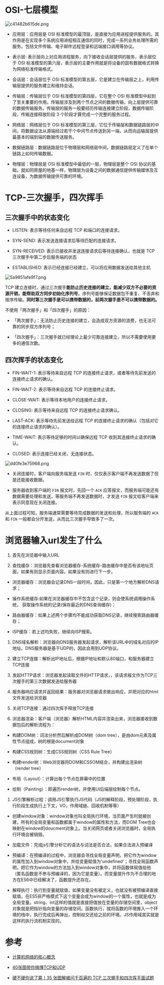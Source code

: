 # OSI-七层模型

![c41482b615de.png](../images/c41482b615de.png)

- 应用层：应用层是 OSI 标准模型的最顶层，是直接为应用进程提供服务的。其作用是在实现多个系统应用进程相互通信的同时，完成一系列业务处理所需的服务。包括文件传输、电子邮件远程登录和远端接口调用等协议。

- 表示层: 表示层向上对应用进程服务，向下接收会话层提供的服务，表示层位于 OSI 标准模型的第六层，表示层的主要作用就是将设备的固有数据格式转换为网络标准传输格式。

- 会话层：会话层位于 OSI 标准模型的第五层，它是建立在传输层之上，利用传输层提供的服务建立和维持会话。

- 传输层：传输层位于 OSI 标准模型的第四层，它在整个 OSI 标准模型中起到了至关重要的作用。传输层涉及到两个节点之间的数据传输，向上层提供可靠的数据传输服务。传输层的服务一般要经历传输连接建立阶段，数据传输阶段，传输连接释放阶段 3 个阶段才算完成一个完整的服务过程。

- 网络层：网络层位于 OSI 标准模型的第三层，它位于传输层和数据链路层的中间，将数据设法从源端经过若干个中间节点传送到另一端，从而向运输层提供最基本的端到端的数据传送服务。

- 数据链路层：数据链路层位于物理层和网络层中间，数据链路层定义了在单个链路上如何传输数据。

- 物理层：物理层是 OSI 标准模型中最低的一层，物理层是整个 OSI 协议的基础，就如同房屋的地基一样，物理层为设备之间的数据通信提供传输媒体及互连设备，为数据传输提供可靠的环境。

# TCP-三次握手，四次挥手

## 三次握手中的状态变化

- LISTEN: 表示等待任何来自远程 TCP 和端口的连接请求。

- SYN-SEND: 表示发送连接请求后等待匹配的连接请求。

- SYN-RECEIVED: 表示已接收并发送连接请求后等待连接确认，也就是 TCP 三次握手中第二步后服务端的状态

- ESTABLISHED: 表示已经连接已经建立，可以将应用数据发送给其他主机

![5a9851afe9f7.png](../images/5a9851afe9f7.png)

TCP 建立连接时，通过三次握手**能防止历史连接的建立，能减少双方不必要的资源开销，能帮助双方同步初始化序列号**。序列号能够保证数据包不重复、不丢弃和按序传输。**同时第三次握手是可以携带数据的，前两次握手是不可以携带数据的。**

不使用「两次握手」和「四次握手」的原因：

- 「两次握手」：无法防止历史连接的建立，会造成双方资源的浪费，也无法可靠的同步双方序列号；

- 「四次握手」：三次握手就已经理论上最少可靠连接建立，所以不需要使用更多的通信次数。

## 四次挥手的状态变化

- FIN-WAIT-1: 表示等待来自远程 TCP 的连接终止请求，或者等待先前发送的连接终止请求的确认。

- FIN-WAIT-2: 表示等待来自远程 TCP 的连接终止请求。

- CLOSE-WAIT: 表示等待本地用户的连接终止请求。

- CLOSING: 表示等待来自远程 TCP 的连接终止请求确认。

- LAST-ACK: 表示等待先前发送给远程 TCP 的连接终止请求的确认（包括对它的连接终止请求的确认）。

- TIME-WAIT: 表示等待足够的时间以确保远程 TCP 收到其连接终止请求的确认。

- CLOSED: 表示连接已经关闭，无连接状态。

![dd0fe3e75968.png](../images/dd0fe3e75968.png)

- 关闭连接时，客户端向服务端发送 `FIN` 时，仅仅表示客户端不再发送数据了但是还能接收数据。

- 服务器收到客户端的 `FIN` 报文时，先回一个 `ACK` 应答报文，而服务端可能还有数据需要处理和发送，等服务端不再发送数据时，才发送 `FIN` 报文给客户端来表示同意现在关闭连接。

从上面过程可知，服务端通常需要等待完成数据的发送和处理，所以服务端的 `ACK` 和 `FIN` 一般都会分开发送，从而比三次握手导致多了一次。

# 浏览器输入url发生了什么

1. 首先在浏览器中输入URL

2. 查找缓存：浏览器先查看浏览器缓存-系统缓存-路由缓存中是否有该地址页面，如果有则显示页面内容。如果没有则进行下一步。

- 浏览器缓存：浏览器会记录DNS一段时间，因此，只是第一个地方解析DNS请求；

- 操作系统缓存:如果在浏览器缓存中不包含这个记录，则会使系统调用操作系统， 获取操作系统的记录(保存最近的DNS查询缓存)；

- 路由器缓存：如果上述两个步骤均不能成功获取DNS记录，继续搜索路由器缓存；

- ISP缓存：若上述均失败，继续向ISP搜索。

1. DNS域名解析：浏览器向DNS服务器发起请求，解析该URL中的域名对应的IP地址。DNS服务器是基于UDP的，因此会用到UDP协议。

2. 建立TCP连接：解析出IP地址后，根据IP地址和默认80端口，和服务器建立TCP连接

3. 发起HTTP请求：浏览器发起读取文件的HTTP请求，，该请求报文作为TCP三次握手的第三次数据发送给服务器

4. 服务器响应请求并返回结果：服务器对浏览器请求做出响应，并把对应的html文件发送给浏览器

5. 关闭TCP连接：通过四次挥手释放TCP连接

6. 浏览器渲染：客户端（浏览器）解析HTML内容并渲染出来，浏览器接收到数据包后的解析流程为：

- 构建DOM树：词法分析然后解析成DOM树（dom tree），是由dom元素及属性节点组成，树的根是document对象

- 构建CSS规则树：生成CSS规则树（CSS Rule Tree）

- 构建render树：Web浏览器将DOM和CSSOM结合，并构建出渲染树（render tree）

- 布局（Layout）：计算出每个节点在屏幕中的位置

- 绘制（Painting）：即遍历render树，并使用UI后端层绘制每个节点。

1. JS引擎解析过程：调用JS引擎执行JS代码（JS的解释阶段，预处理阶段，执行阶段生成执行上下文，VO，作用域链、回收机制等等）

- 创建window对象：window对象也叫全局执行环境，当页面产生时就被创建，所有的全局变量和函数都属于window的属性和方法，而DOM Tree也会映射在window的doucment对象上。当关闭网页或者关闭浏览器时，全局执行环境会被销毁。

- 加载文件：完成js引擎分析它的语法与词法是否合法，如果合法进入预编译

- 预编译：在预编译的过程中，浏览器会寻找全局变量声明，把它作为window的属性加入到window对象中，并给变量赋值为'undefined'；寻找全局函数声明，把它作为window的方法加入到window对象中，并将函数体赋值给他（匿名函数是不参与预编译的，因为它是变量）。而变量提升作为不合理的地方在ES6中已经解决了，函数提升还存在。

- 解释执行：执行到变量就赋值，如果变量没有被定义，也就没有被预编译直接赋值，在ES5非严格模式下这个变量会成为window的一个属性，也就是成为全局变量。string、int这样的值就是直接把值放在变量的存储空间里，object对象就是把指针指向变量的存储空间。函数执行，就将函数的环境推入一个环境的栈中，执行完成后再弹出，控制权交还给之前的环境。JS作用域其实就是这样的执行流机制实现的。

# 参考

- [计算机网络的核心概念](https://juejin.cn/post/7075880667065614343)

- [40张图带你搞懂TCP和UDP](https://juejin.cn/post/6900710442583359501)

- [硬不硬你说了算！35 张图解被问千百遍的 TCP 三次握手和四次挥手面试题](https://juejin.cn/post/6844904115475070989)



